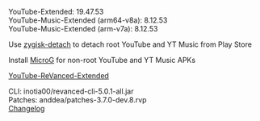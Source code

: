 YouTube-Extended: 19.47.53  
YouTube-Music-Extended (arm64-v8a): 8.12.53  
YouTube-Music-Extended (arm-v7a): 8.12.53  

Use [zygisk-detach](https://github.com/j-hc/zygisk-detach) to detach root YouTube and YT Music from Play Store  

Install [MicroG](https://github.com/WSTxda/MicroG-RE/releases) for non-root YouTube and YT Music APKs  

[YouTube-ReVanced-Extended](https://github.com/MANCrimSon/YouTube-ReVanced-Extended)
  
CLI: inotia00/revanced-cli-5.0.1-all.jar  
Patches: anddea/patches-3.7.0-dev.8.rvp  
[Changelog](https://github.com/anddea/revanced-patches/releases/tag/v3.7.0-dev.8)  
